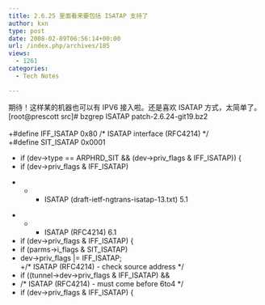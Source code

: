 ```yaml
---
title: 2.6.25 里面看来要包括 ISATAP 支持了
author: kxn
type: post
date: 2008-02-09T06:56:14+00:00
url: /index.php/archives/185
views:
  - 1261
categories:
  - Tech Notes

---
```

期待！这样某的机器也可以有 IPV6 接入啦。还是喜欢 ISATAP 方式，太简单了。  
[root@prescott src]# bzgrep ISATAP patch-2.6.24-git19.bz2  
<coolcode lang="diff" linenum="off">  
+#define IFF_ISATAP 0x80 /\* ISATAP interface (RFC4214) \*/  
+#define SIT_ISATAP 0x0001  
+ if (dev->type == ARPHRD\_SIT && (dev->priv\_flags & IFF_ISATAP)) {  
+ if (dev->priv\_flags & IFF\_ISATAP)  
- * - ISATAP (draft-ietf-ngtrans-isatap-13.txt) 5.1  
+ * - ISATAP (RFC4214) 6.1  
+ if (dev->priv\_flags & IFF\_ISATAP) {  
+ if (parms->i\_flags & SIT\_ISATAP)  
+ dev->priv\_flags |= IFF\_ISATAP;  
+/\* ISATAP (RFC4214) - check source address \*/  
+ if ((tunnel->dev->priv\_flags & IFF\_ISATAP) &&  
+ /\* ISATAP (RFC4214) - must come before 6to4 \*/  
+ if (dev->priv\_flags & IFF\_ISATAP) {</coolcode>